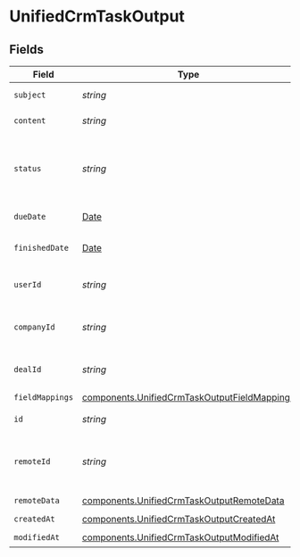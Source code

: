 # UnifiedCrmTaskOutput


## Fields

| Field                                                                                                        | Type                                                                                                         | Required                                                                                                     | Description                                                                                                  |
| ------------------------------------------------------------------------------------------------------------ | ------------------------------------------------------------------------------------------------------------ | ------------------------------------------------------------------------------------------------------------ | ------------------------------------------------------------------------------------------------------------ |
| `subject`                                                                                                    | *string*                                                                                                     | :heavy_check_mark:                                                                                           | The subject of the task                                                                                      |
| `content`                                                                                                    | *string*                                                                                                     | :heavy_check_mark:                                                                                           | The content of the task                                                                                      |
| `status`                                                                                                     | *string*                                                                                                     | :heavy_check_mark:                                                                                           | The status of the task. Authorized values are PENDING, COMPLETED.                                            |
| `dueDate`                                                                                                    | [Date](https://developer.mozilla.org/en-US/docs/Web/JavaScript/Reference/Global_Objects/Date)                | :heavy_minus_sign:                                                                                           | The due date of the task                                                                                     |
| `finishedDate`                                                                                               | [Date](https://developer.mozilla.org/en-US/docs/Web/JavaScript/Reference/Global_Objects/Date)                | :heavy_minus_sign:                                                                                           | The finished date of the task                                                                                |
| `userId`                                                                                                     | *string*                                                                                                     | :heavy_minus_sign:                                                                                           | The UUID of the user tied to the task                                                                        |
| `companyId`                                                                                                  | *string*                                                                                                     | :heavy_minus_sign:                                                                                           | The UUID fo the company tied to the task                                                                     |
| `dealId`                                                                                                     | *string*                                                                                                     | :heavy_minus_sign:                                                                                           | The UUID of the deal tied to the task                                                                        |
| `fieldMappings`                                                                                              | [components.UnifiedCrmTaskOutputFieldMappings](../../models/components/unifiedcrmtaskoutputfieldmappings.md) | :heavy_check_mark:                                                                                           | N/A                                                                                                          |
| `id`                                                                                                         | *string*                                                                                                     | :heavy_minus_sign:                                                                                           | The UUID of the task                                                                                         |
| `remoteId`                                                                                                   | *string*                                                                                                     | :heavy_minus_sign:                                                                                           | The id of the task in the context of the Crm 3rd Party                                                       |
| `remoteData`                                                                                                 | [components.UnifiedCrmTaskOutputRemoteData](../../models/components/unifiedcrmtaskoutputremotedata.md)       | :heavy_check_mark:                                                                                           | N/A                                                                                                          |
| `createdAt`                                                                                                  | [components.UnifiedCrmTaskOutputCreatedAt](../../models/components/unifiedcrmtaskoutputcreatedat.md)         | :heavy_check_mark:                                                                                           | N/A                                                                                                          |
| `modifiedAt`                                                                                                 | [components.UnifiedCrmTaskOutputModifiedAt](../../models/components/unifiedcrmtaskoutputmodifiedat.md)       | :heavy_check_mark:                                                                                           | N/A                                                                                                          |
